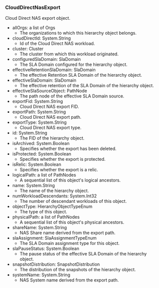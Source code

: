 ### CloudDirectNasExport
Cloud Direct NAS export object.

- allOrgs: a list of Orgs
  - The organizations to which this hierarchy object belongs.
- cloudDirectId: System.String
  - Id of the Cloud Direct NAS workload.
- cluster: Cluster
  - The cluster from which this workload originated.
- configuredSlaDomain: SlaDomain
  - The SLA Domain configured for the hierarchy object.
- effectiveRetentionSlaDomain: SlaDomain
  - The effective Retention SLA Domain of the hierarchy object.
- effectiveSlaDomain: SlaDomain
  - The effective retention of the SLA Domain of the hierarchy object.
- effectiveSlaSourceObject: PathNode
  - The path node of the effective SLA Domain source.
- exportFid: System.String
  - Cloud Direct NAS export FID.
- exportPath: System.String
  - Cloud Direct NAS export path.
- exportType: System.String
  - Cloud Direct NAS export type.
- id: System.String
  - The FID of the hierarchy object.
- isArchived: System.Boolean
  - Specifies whether the export has been deleted.
- isProtected: System.Boolean
  - Specifies whether the export is protected.
- isRelic: System.Boolean
  - Specifies whether the export is a relic.
- logicalPath: a list of PathNodes
  - A sequential list of this object's logical ancestors.
- name: System.String
  - The name of the hierarchy object.
- numWorkloadDescendants: System.Int32
  - The number of descendant workloads of this object.
- objectType: HierarchyObjectTypeEnum
  - The type of this object.
- physicalPath: a list of PathNodes
  - A sequential list of this object's physical ancestors.
- shareName: System.String
  - NAS Share name derived from the export path.
- slaAssignment: SlaAssignmentTypeEnum
  - The SLA Domain assignment type for this object.
- slaPauseStatus: System.Boolean
  - The pause status of the effective SLA Domain of the hierarchy object.
- snapshotDistribution: SnapshotDistribution
  - The distribution of the snapshots of the hierarchy object.
- systemName: System.String
  - NAS System name derived from the export path.
